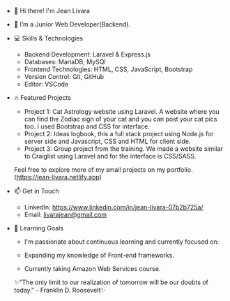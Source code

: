 - 👋 Hi there! I'm Jean Livara
- 🌱 I’m a Junior Web Developer(Backend).

- 💻 Skills & Technologies
  - Backend Development: Laravel & Express.js
  - Databases: MariaDB, MySQl
  - Frontend Technologies: HTML, CSS, JavaScript, Bootstrap
  - Version Control: Git, GitHub
  - Editor: VSCode
  
- 🔥 Featured Projects
   - Project 1: Cat Astrology website using Laravel. A website where you can find the Zodiac sign of your cat and you can post your cat pics too. I used Bootstrap and CSS for interface.
   - Project 2: Ideas logbook, this a full stack project using Node.js for server side and Javascript, CSS and HTML for client side.
   - Project 3: Group project from the training. We made a website similar to Craiglist using Laravel and for the interface is CSS/SASS.
  
  Feel free to explore more of my small projects on my portfolio.(https://jean-livara.netlify.app)

- 📫 Get in Touch
  - LinkedIn: https://www.linkedin.com/in/jean-livara-07b2b725a/
  - Email: livarajean@gmail.com

- 🌱 Learning Goals
  - I'm passionate about continuous learning and currently focused on:
  
  - Expanding my knowledge of Front-end frameworks.
  - Currently taking Amazon Web Services course.
  

  ✨"The only limit to our realization of tomorrow will be our doubts of today." - Franklin D. Roosevelt✨
  


